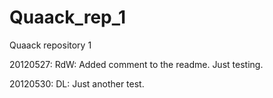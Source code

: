 Quaack_rep_1
============

Quaack repository 1

20120527: RdW: Added comment to the readme. Just testing.

20120530: DL: Just another test.
